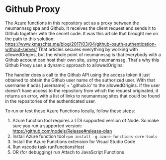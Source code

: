 # Github Proxy

The Azure functions in this repository act as a proxy between the neumannssg spa and Github. It receives the client request and sends it to Github together with the secret code. It was this article that brought me on the path to this solution: <https://www.kmaschta.me/blog/2017/03/04/github-oauth-authentication-without-server/>
That articles secures everything by working with allowedOrigins, but the whole point of neumannssg is that everybody with a Github account can host their own site, using neumannssg. That's why this Github Proxy uses a dynamic approach to allowedOrigins:

The handler does a call to the Github API using the access token it just obtained to obtain the Github user name of the authorized user. With that username it adds [username] + '.github.io' to the allowedOrigins. If the user doesn't have access to the repository from which the request originated, it returns an error, with a list of links to neumannssg sites that could be found in the repositories of the authenticated user.

To run or test these Azure Functions locally, follow these steps:

1. Azure function tool requires a LTS supported version of Node. So make sure you run a supported version: <https://github.com/nodejs/Release#release-plan>
2. Install Azure function tool `npm install -g azure-functions-core-tools`
3. Install the Azure Functions extension for Visual Studio Code
4. Run vscode task runFunctionsHost
5. OR (for debugging) run Attach to JavaScript Functions
